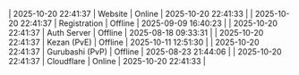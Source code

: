 | 2025-10-20 22:41:37 | Website | Online | 2025-10-20 22:41:33 |
| 2025-10-20 22:41:37 | Registration | Offline | 2025-09-09 16:40:23 |
| 2025-10-20 22:41:37 | Auth Server | Offline | 2025-08-18 09:33:31 |
| 2025-10-20 22:41:37 | Kezan (PvE) | Offline | 2025-10-11 12:51:30 |
| 2025-10-20 22:41:37 | Gurubashi (PvP) | Offline | 2025-08-23 21:44:06 |
| 2025-10-20 22:41:37 | Cloudflare | Online | 2025-10-20 22:41:33 |
